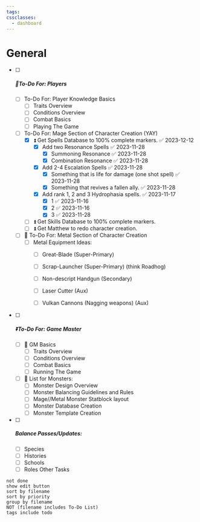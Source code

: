 ```yaml
---
tags: 
cssclasses:
  - dashboard
---
```

 # General

- [ ] ##### 🔺To-Do For: Players
	- [ ] To-Do For: Player Knowledge Basics
		- [ ] Traits Overview
		- [ ] Conditions Overview
		- [ ] Combat Basics
		- [ ] Playing The Game
	- [ ]  To-Do For: Mage Section of Character Creation (YAY)
		- [x] ⏫ Get Spells Database to 100% complete markers. ✅ 2023-12-12
			- [x] Add two Resonance Spells ✅ 2023-11-28
				- [x] Summoning Resonance ✅ 2023-11-28
				- [x] Combination Resonance ✅ 2023-11-28
			- [x] Add 2-4 Escalation Spells ✅ 2023-11-28
				- [x] Something that is life for damage (one shot spell) ✅ 2023-11-28
				- [x] Something that revives a fallen ally. ✅ 2023-11-28
			- [x] Add rank 1, 2 and 3 Hydrophasia spells. ✅ 2023-11-17
				- [x] 1 ✅ 2023-11-16
				- [x] 2 ✅ 2023-11-16
				- [x] 3 ✅ 2023-11-28
		- [ ]  ⏫  Get Skills Database to 100% complete markers.
		- [ ]  ⏫  Get Matthew to redo character creation.
	- [ ]  🔽  To-Do For: Metal Section of Character Creation
		- [ ]  Metal Equipment Ideas:
			- [ ] Great-Blade (Super-Primary)
			- [ ] Scrap-Launcher (Super-Primary) (think Roadhog)
			- [ ] Non-descript Handgun (Secondary)
			- [ ] Laser Cutter (Aux)
			- [ ] Vulkan Cannons (Nagging weapons) (Aux)


- [ ] ##### ⏬To-Do For: Game Master 
	- [ ] 🔼 GM Basics
		- [ ] Traits Overview
		- [ ] Conditions Overview
		- [ ] Combat Basics
		- [ ] Running The Game
	- [ ] 🔼 List for Monsters:
		- [ ] Monster Design Overview
		- [ ] Monster Balancing Guidelines and Rules
		- [ ] Mage//Metal Monster Statblock layout
		- [ ] Monster Database Creation
		- [ ] Monster Template Creation

- [ ] #####  Balance Passes/Updates:
	- [ ] Species
	- [ ] Histories
	- [ ] Schools
	- [ ] Roles
 Other Tasks
```tasks
not done
show edit button
sort by filename
sort by priority
group by filename
NOT (filename includes To-Do List)
tags include todo
```